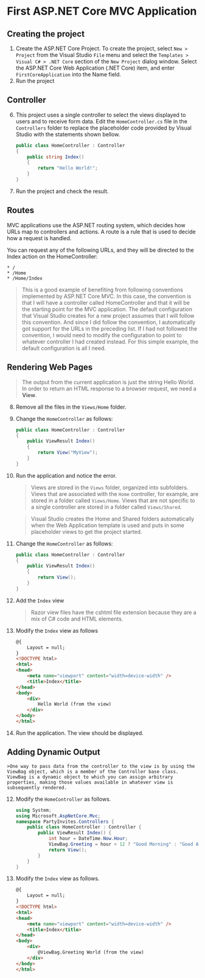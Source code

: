 # First ASP.NET Core **MVC** Application

## Creating the project
1. Create the ASP.NET Core Project.
    To create the project, select `New > Project` from the Visual Studio `File` menu and select the `Templates > Visual C# > .NET Core` section of the `New Project` dialog window. Select the ASP.NET Core Web Application (.NET Core) item, and enter `FirstCoreApplication` into the Name field.
2. Run the project

## Controller

6. This project uses a single controller to select the views displayed to users and to receive form data. Edit the `HomeController.cs` file in the `Controllers` folder to replace the placeholder code provided by Visual Studio with the statements shown bellow.

    ``` c#
    public class HomeController : Controller
    {
        public string Index()
        {
            return "Hello World!";
        }
    }
     ```
7. Run the project and check the result.

## Routes

MVC applications use the ASP.NET routing system, which decides how URLs map to controllers and actions. A route is a rule that is used to decide how a request is handled. 

You can request any of the following URLs, and they will be directed to the Index action on the HomeController:
    
    * /
    * /Home
    * /Home/Index

> This is a good example of benefiting from following conventions implemented by ASP.NET Core MVC. In this case, the convention is that I will have a controller called HomeController and that it will be
the starting point for the MVC application. The default configuration that Visual Studio creates for a new project assumes that I will follow this convention. And since I did follow the convention, I automatically
got support for the URLs in the preceding list. If I had not followed the convention, I would need to modify the configuration to point to whatever controller I had created instead. For this simple example, the default
configuration is all I need.

## Rendering Web Pages
 
  > The output from the current application is just the string Hello World. In order to return an HTML response to a browser request, we need a **View**.

8. Remove all the files in the `Views/Home` folder.

9. Change the `HomeController` as follows:

    ```c#
	public class HomeController : Controller
	{
		public ViewResult Index()
		{
			return View("MyView");
		}
	}
    ```

10. Run the application and notice the error.

    > Views are stored in the `Views` folder, organized into subfolders. Views that are associated with the `Home` controller, for example, are stored in a folder called `Views/Home`. Views that are not specific to a single controller are stored in a folder called `Views/Shared`.

    > Visual Studio creates the Home and Shared folders automatically when the Web Application template is used and puts in some placeholder views to get the project started.

11. Change the `HomeController` as follows:

    ```c#
	public class HomeController : Controller
	{
		public ViewResult Index()
		{
			return View();
		}
	}
    ``` 
12. Add the `Index` view
    >Razor view files have the cshtml file extension because they are a mix of C# code and HTML elements.

13. Modify the `Index` view as follows

    ```HTML
    @{
        Layout = null;
    }
    <!DOCTYPE html>
    <html>
    <head>
        <meta name="viewport" content="width=device-width" />
        <title>Index</title>
    </head>
    <body>
        <div>
            Hello World (from the view)
        </div>
    </body>
    </html>
    ```
11. Run the application. The view should be displayed.

## Adding Dynamic Output

    >One way to pass data from the controller to the view is by using the ViewBag object, which is a member of the Controller base class. ViewBag is a dynamic object to which you can assign arbitrary properties, making those values available in whatever view is subsequently rendered. 

12. Modify the `HomeController` as follows.

    ```C#
    using System; 
    using Microsoft.AspNetCore.Mvc;
    namespace PartyInvites.Controllers {
        public class HomeController : Controller {
            public ViewResult Index() {
                int hour = DateTime.Now.Hour; 
                ViewBag.Greeting = hour < 12 ? "Good Morning" : "Good Afternoon";
                return View();
            }
        }
    } 
    ```

13. Modify the `Index` view as follows.

    ```HTML
    @{
        Layout = null;
    }
    <!DOCTYPE html>
    <html>
    <head>
        <meta name="viewport" content="width=device-width" />
        <title>Index</title>
    </head>
    <body>
        <div>
            @ViewBag.Greeting World (from the view)
        </div>
    </body>
    </html>
    ```
